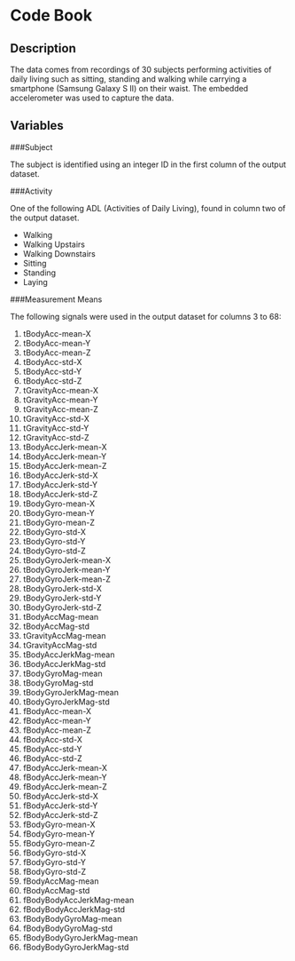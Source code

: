 # Code Book

## Description

The data comes from recordings of 30 subjects performing activities of daily living such as sitting, standing and walking while carrying a smartphone (Samsung Galaxy S II) on their waist. The embedded accelerometer was used to capture the data.


## Variables

###Subject

The subject is identified using an integer ID in the first column of the output dataset.


###Activity

One of the following ADL (Activities of Daily Living), found in column two of the output dataset.

  - Walking
  - Walking Upstairs
  - Walking Downstairs
  - Sitting
  - Standing
  - Laying


###Measurement Means

The following signals were used in the output dataset for columns 3 to 68:

1.	tBodyAcc-mean-X2.	tBodyAcc-mean-Y3.	tBodyAcc-mean-Z4.	tBodyAcc-std-X5.	tBodyAcc-std-Y6.	tBodyAcc-std-Z7.	tGravityAcc-mean-X8.	tGravityAcc-mean-Y9.	tGravityAcc-mean-Z10.	tGravityAcc-std-X11.	tGravityAcc-std-Y12.	tGravityAcc-std-Z13.	tBodyAccJerk-mean-X14.	tBodyAccJerk-mean-Y15.	tBodyAccJerk-mean-Z16.	tBodyAccJerk-std-X17.	tBodyAccJerk-std-Y18.	tBodyAccJerk-std-Z19.	tBodyGyro-mean-X20.	tBodyGyro-mean-Y21.	tBodyGyro-mean-Z22.	tBodyGyro-std-X23.	tBodyGyro-std-Y24.	tBodyGyro-std-Z25.	tBodyGyroJerk-mean-X26.	tBodyGyroJerk-mean-Y27.	tBodyGyroJerk-mean-Z28.	tBodyGyroJerk-std-X29.	tBodyGyroJerk-std-Y30.	tBodyGyroJerk-std-Z31.	tBodyAccMag-mean32.	tBodyAccMag-std33.	tGravityAccMag-mean34.	tGravityAccMag-std35.	tBodyAccJerkMag-mean36.	tBodyAccJerkMag-std37.	tBodyGyroMag-mean38.	tBodyGyroMag-std39.	tBodyGyroJerkMag-mean40.	tBodyGyroJerkMag-std41.	fBodyAcc-mean-X42.	fBodyAcc-mean-Y43.	fBodyAcc-mean-Z44.	fBodyAcc-std-X45.	fBodyAcc-std-Y46.	fBodyAcc-std-Z47.	fBodyAccJerk-mean-X48.	fBodyAccJerk-mean-Y49.	fBodyAccJerk-mean-Z50.	fBodyAccJerk-std-X51.	fBodyAccJerk-std-Y52.	fBodyAccJerk-std-Z53.	fBodyGyro-mean-X54.	fBodyGyro-mean-Y55.	fBodyGyro-mean-Z56.	fBodyGyro-std-X57.	fBodyGyro-std-Y58.	fBodyGyro-std-Z59.	fBodyAccMag-mean60.	fBodyAccMag-std61.	fBodyBodyAccJerkMag-mean62.	fBodyBodyAccJerkMag-std63.	fBodyBodyGyroMag-mean64.	fBodyBodyGyroMag-std65.	fBodyBodyGyroJerkMag-mean66.	fBodyBodyGyroJerkMag-std